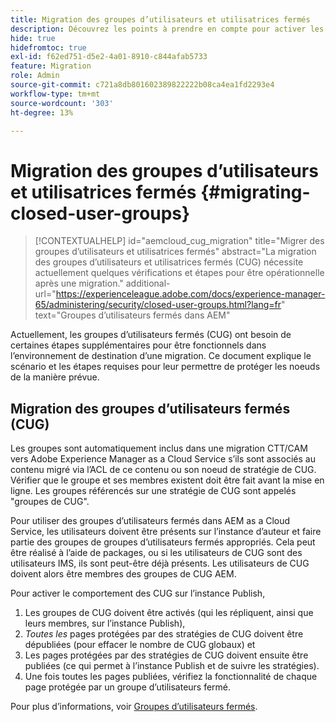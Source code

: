 ```yaml
---
title: Migration des groupes d’utilisateurs et utilisatrices fermés
description: Découvrez les points à prendre en compte pour activer les groupes d’utilisateurs fermés après la migration de contenu vers Adobe Experience Manager as a Cloud Service.
hide: true
hidefromtoc: true
exl-id: f62ed751-d5e2-4a01-8910-c844afab5733
feature: Migration
role: Admin
source-git-commit: c721a8db801602389822222b08ca4ea1fd2293e4
workflow-type: tm+mt
source-wordcount: '303'
ht-degree: 13%

---
```



# Migration des groupes d’utilisateurs et utilisatrices fermés {#migrating-closed-user-groups}

>[!CONTEXTUALHELP]
>id="aemcloud_cug_migration"
>title="Migrer des groupes d’utilisateurs et utilisatrices fermés"
>abstract="La migration des groupes d’utilisateurs et utilisatrices fermés (CUG) nécessite actuellement quelques vérifications et étapes pour être opérationnelle après une migration."
>additional-url="https://experienceleague.adobe.com/docs/experience-manager-65/administering/security/closed-user-groups.html?lang=fr" text="Groupes d’utilisateurs fermés dans AEM"

Actuellement, les groupes d’utilisateurs fermés (CUG) ont besoin de certaines étapes supplémentaires pour être fonctionnels dans l’environnement de destination d’une migration. Ce document explique le scénario et les étapes requises pour leur permettre de protéger les noeuds de la manière prévue.

## Migration des groupes d’utilisateurs fermés (CUG)

Les groupes sont automatiquement inclus dans une migration CTT/CAM vers Adobe Experience Manager as a Cloud Service s’ils sont associés au contenu migré via l’ACL de ce contenu ou son noeud de stratégie de CUG. Vérifier que le groupe et ses membres existent doit être fait avant la mise en ligne. Les groupes référencés sur une stratégie de CUG sont appelés &quot;groupes de CUG&quot;.

Pour utiliser des groupes d’utilisateurs fermés dans AEM as a Cloud Service, les utilisateurs doivent être présents sur l’instance d’auteur et faire partie des groupes de groupes d’utilisateurs fermés appropriés.  Cela peut être réalisé à l’aide de packages, ou si les utilisateurs de CUG sont des utilisateurs IMS, ils sont peut-être déjà présents.  Les utilisateurs de CUG doivent alors être membres des groupes de CUG AEM.

Pour activer le comportement des CUG sur l’instance Publish,
1. Les groupes de CUG doivent être activés (qui les répliquent, ainsi que leurs membres, sur l’instance Publish),
1. *Toutes les* pages protégées par des stratégies de CUG doivent être dépubliées (pour effacer le nombre de CUG globaux) et
1. Les pages protégées par des stratégies de CUG doivent ensuite être publiées (ce qui permet à l’instance Publish et de suivre les stratégies).
1. Une fois toutes les pages publiées, vérifiez la fonctionnalité de chaque page protégée par un groupe d’utilisateurs fermé.

Pour plus d’informations, voir [Groupes d’utilisateurs fermés](https://experienceleague.adobe.com/docs/experience-manager-65/administering/security/closed-user-groups.html?lang=fr).

